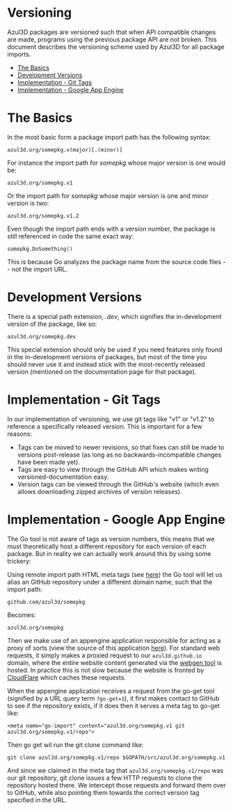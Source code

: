 # Versioning

Azul3D packages are versioned such that when API compatible changes are made, programs using the previous package API are not broken. This document describes the versioning scheme used by Azul3D for all package imports.

* [The Basics](#the-basics)
* [Development Versions](#development-versions)
* [Implementation - Git Tags](#implementation-git-tags)
* [Implementation - Google App Engine](#implementation-google-app-engine)

# The Basics

In the most basic form a package import path has the following syntax:</p>

```
azul3d.org/somepkg.v(major)[.(minor)]
```

For instance the import path for *somepkg* whose major version is one would be:

```
azul3d.org/somepkg.v1
```

Or the import path for *somepkg* whose major version is one and minor version is two:

```
azul3d.org/somepkg.v1.2
```

Even though the import path ends with a version number, the package is still referenced in code the same exact way:

```
somepkg.DoSomething()
```

This is because Go analyzes the package name from the source code files -- not the import URL.

# Development Versions

There is a special path extension, *.dev*, which signifies the in-development version of the package, like so:

```
azul3d.org/somepkg.dev
```

This special extension should only be used if you need features only found in the in-development versions of packages, but most of the time you should never use it and instead stick with the most-recently released version (mentioned on the documentation page for that package).

# Implementation - Git Tags

In our implementation of versioning, we use git tags like "v1" or "v1.2" to reference a specifically released version. This is important for a few reasons:

* Tags can be moved to newer revisions, so that fixes can still be made to versions post-release (as long as no backwards-incompatible changes have been made yet).
* Tags are easy to view through the GitHub API which makes writing versioned-documentation easy.
* Version tags can be viewed through the GitHub's website (which even allows downloading zipped archives of version releases).

# Implementation - Google App Engine

The Go tool is not aware of tags as version numbers, this means that we must theoretically host a different repository for each version of each package. But in reality we can actually work around this by using some trickery:

Using remote import path HTML meta tags (see [here](http://golang.org/cmd/go/#hdr-Remote_import_paths)) the Go tool will let us alias an GitHub repository under a different domain name, such that the import path:

```
github.com/azul3d/somepkg
```

Becomes:

```
azul3d.org/somepkg
```

Then we make use of an appengine application responsible for acting as a proxy of sorts (view the source of this application [here](https://github.com/azul3d/appengine)). For standard web requests, it simply makes a proxied request to our `azul3d.github.io` domain, where the entire website content generated via the [webgen tool](https://github.com/azul3d/cmd-webgen) is hosted. In practice this is not slow because the website is fronted by [CloudFlare](https://www.cloudflare.com/) which caches these requests.

When the appengine application receives a request from the go-get tool (signified by a URL query term `?go-get=1`), it first makes contact to GitHub to see if the repository exists, if it does then it serves a meta tag to go-get like:

```
<meta name="go-import" content="azul3d.org/somepkg.v1 git azul3d.org/somepkg.v1/repo">
```

Then go get wil run the git clone command like:

```
git clone azul3d.org/somepkg.v1/repo $GOPATH/src/azul3d.org/somepkg.v1
```

And since we claimed in the meta tag that `azul3d.org/somepkg.v1/repo` was our git repository, git clone issues a few HTTP requests to clone the repository hosted there. We intercept those requests and forward them over to GitHub, while also pointing them towards the correct version tag specified in the URL.

